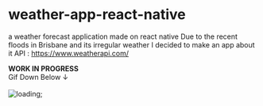 # weather-app-react-native
a weather forecast application made on react native 
Due to the recent floods in Brisbane and its irregular weather I decided to make an app about it 
API : https://www.weatherapi.com/ <br>

<strong>WORK IN PROGRESS</strong> 
<br>Gif Down Below  &#8595;
<br><br>
![loading](https://media.giphy.com/media/cE7P8gWUOy3U71tQE5/giphy.gif);
